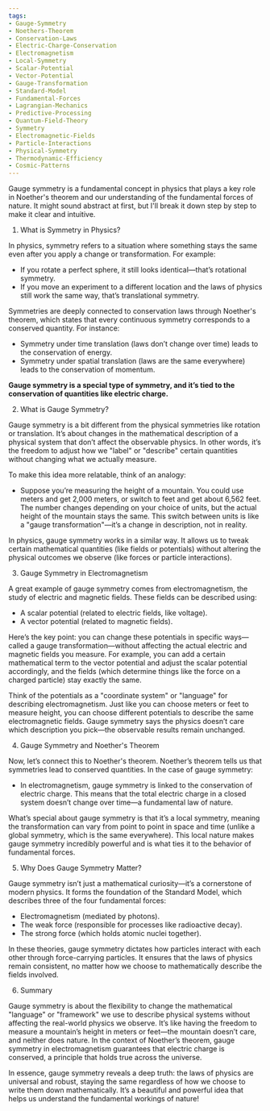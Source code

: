 ```yaml
---
tags: 
- Gauge-Symmetry
- Noethers-Theorem
- Conservation-Laws
- Electric-Charge-Conservation
- Electromagnetism
- Local-Symmetry
- Scalar-Potential
- Vector-Potential
- Gauge-Transformation
- Standard-Model
- Fundamental-Forces
- Lagrangian-Mechanics
- Predictive-Processing
- Quantum-Field-Theory
- Symmetry
- Electromagnetic-Fields
- Particle-Interactions
- Physical-Symmetry
- Thermodynamic-Efficiency
- Cosmic-Patterns
---
```


Gauge symmetry is a fundamental concept in physics that plays a key role in Noether's theorem and our understanding of the fundamental forces of nature. It might sound abstract at first, but I'll break it down step by step to make it clear and intuitive.

1. What is Symmetry in Physics?

In physics, symmetry refers to a situation where something stays the same even after you apply a change or transformation. For example:

- If you rotate a perfect sphere, it still looks identical—that’s rotational symmetry.
- If you move an experiment to a different location and the laws of physics still work the same way, that’s translational symmetry.

Symmetries are deeply connected to conservation laws through Noether's theorem, which states that every continuous symmetry corresponds to a conserved quantity. For instance:

- Symmetry under time translation (laws don’t change over time) leads to the conservation of energy.
- Symmetry under spatial translation (laws are the same everywhere) leads to the conservation of momentum.

**Gauge symmetry is a special type of symmetry, and it’s tied to the conservation of quantities like electric charge.**

2. What is Gauge Symmetry?

Gauge symmetry is a bit different from the physical symmetries like rotation or translation. It’s about changes in the mathematical description of a physical system that don’t affect the observable physics. In other words, it’s the freedom to adjust how we "label" or "describe" certain quantities without changing what we actually measure.

To make this idea more relatable, think of an analogy:

- Suppose you’re measuring the height of a mountain. You could use meters and get 2,000 meters, or switch to feet and get about 6,562 feet. The number changes depending on your choice of units, but the actual height of the mountain stays the same. This switch between units is like a "gauge transformation"—it’s a change in description, not in reality.

In physics, gauge symmetry works in a similar way. It allows us to tweak certain mathematical quantities (like fields or potentials) without altering the physical outcomes we observe (like forces or particle interactions).

3. Gauge Symmetry in Electromagnetism

A great example of gauge symmetry comes from electromagnetism, the study of electric and magnetic fields. These fields can be described using:

- A scalar potential (related to electric fields, like voltage).
- A vector potential (related to magnetic fields).

Here’s the key point: you can change these potentials in specific ways—called a gauge transformation—without affecting the actual electric and magnetic fields you measure. For example, you can add a certain mathematical term to the vector potential and adjust the scalar potential accordingly, and the fields (which determine things like the force on a charged particle) stay exactly the same.

Think of the potentials as a "coordinate system" or "language" for describing electromagnetism. Just like you can choose meters or feet to measure height, you can choose different potentials to describe the same electromagnetic fields. Gauge symmetry says the physics doesn’t care which description you pick—the observable results remain unchanged.

4. Gauge Symmetry and Noether's Theorem

Now, let’s connect this to Noether's theorem. Noether’s theorem tells us that symmetries lead to conserved quantities. In the case of gauge symmetry:

- In electromagnetism, gauge symmetry is linked to the conservation of electric charge. This means that the total electric charge in a closed system doesn’t change over time—a fundamental law of nature.

What’s special about gauge symmetry is that it’s a local symmetry, meaning the transformation can vary from point to point in space and time (unlike a global symmetry, which is the same everywhere). This local nature makes gauge symmetry incredibly powerful and is what ties it to the behavior of fundamental forces.

5. Why Does Gauge Symmetry Matter?

Gauge symmetry isn’t just a mathematical curiosity—it’s a cornerstone of modern physics. It forms the foundation of the Standard Model, which describes three of the four fundamental forces:

- Electromagnetism (mediated by photons).
- The weak force (responsible for processes like radioactive decay).
- The strong force (which holds atomic nuclei together).

In these theories, gauge symmetry dictates how particles interact with each other through force-carrying particles. It ensures that the laws of physics remain consistent, no matter how we choose to mathematically describe the fields involved.

6. Summary

Gauge symmetry is about the flexibility to change the mathematical "language" or "framework" we use to describe physical systems without affecting the real-world physics we observe. It’s like having the freedom to measure a mountain’s height in meters or feet—the mountain doesn’t care, and neither does nature. In the context of Noether’s theorem, gauge symmetry in electromagnetism guarantees that electric charge is conserved, a principle that holds true across the universe.

In essence, gauge symmetry reveals a deep truth: the laws of physics are universal and robust, staying the same regardless of how we choose to write them down mathematically. It’s a beautiful and powerful idea that helps us understand the fundamental workings of nature!